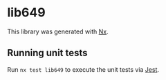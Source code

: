 # lib649

This library was generated with [Nx](https://nx.dev).

## Running unit tests

Run `nx test lib649` to execute the unit tests via [Jest](https://jestjs.io).
